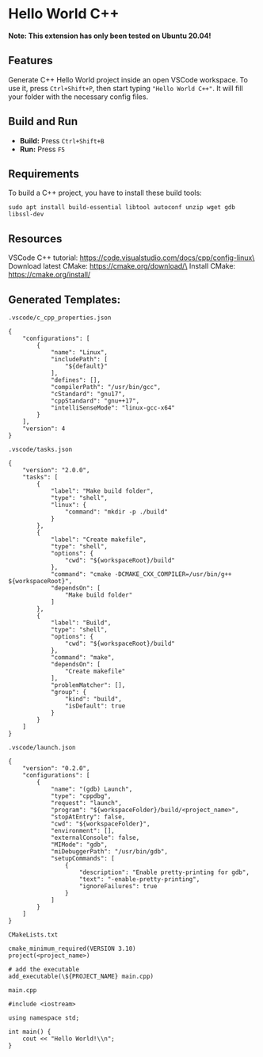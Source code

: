 # Hello World C++

**Note: This extension has only been tested on Ubuntu 20.04!**

## Features
Generate C++ Hello World project inside an open VSCode workspace. To use it, press `Ctrl+Shift+P`, then start typing `"Hello World C++"`. It will fill your folder with the necessary config files.

## Build and Run
- **Build:** Press `Ctrl+Shift+B`
- **Run:** Press `F5`

## Requirements
To build a C++ project, you have to install these build tools:
```
sudo apt install build-essential libtool autoconf unzip wget gdb libssl-dev
```

## Resources
VSCode C++ tutorial: https://code.visualstudio.com/docs/cpp/config-linux\
Download latest CMake: https://cmake.org/download/\
Install CMake: https://cmake.org/install/


## Generated Templates:
`.vscode/c_cpp_properties.json`
```
{
    "configurations": [
        {
            "name": "Linux",
            "includePath": [
                "${default}"
            ],
            "defines": [],
            "compilerPath": "/usr/bin/gcc",
            "cStandard": "gnu17",
            "cppStandard": "gnu++17",
            "intelliSenseMode": "linux-gcc-x64"
        }
    ],
    "version": 4
}
```

`.vscode/tasks.json`
```
{
    "version": "2.0.0",
    "tasks": [
        {
            "label": "Make build folder",
            "type": "shell",
            "linux": {
                "command": "mkdir -p ./build"
            }
        },
        {
            "label": "Create makefile",
            "type": "shell",
            "options": {
                "cwd": "${workspaceRoot}/build"
            },
            "command": "cmake -DCMAKE_CXX_COMPILER=/usr/bin/g++ ${workspaceRoot}",
            "dependsOn": [
                "Make build folder"
            ]
        },
        {
            "label": "Build",
            "type": "shell",
            "options": {
                "cwd": "${workspaceRoot}/build"
            },
            "command": "make",
            "dependsOn": [
                "Create makefile"
            ],
            "problemMatcher": [],
            "group": {
                "kind": "build",
                "isDefault": true
            }
        }
    ]
}
```

`.vscode/launch.json`
```
{
    "version": "0.2.0",
    "configurations": [
        {
            "name": "(gdb) Launch",
            "type": "cppdbg",
            "request": "launch",
            "program": "${workspaceFolder}/build/<project_name>",
            "stopAtEntry": false,
            "cwd": "${workspaceFolder}",
            "environment": [],
            "externalConsole": false,
            "MIMode": "gdb",
            "miDebuggerPath": "/usr/bin/gdb",
            "setupCommands": [
                {
                    "description": "Enable pretty-printing for gdb",
                    "text": "-enable-pretty-printing",
                    "ignoreFailures": true
                }
            ]
        }
    ]
}
```

`CMakeLists.txt`
```
cmake_minimum_required(VERSION 3.10)
project(<project_name>)

# add the executable
add_executable(\${PROJECT_NAME} main.cpp)
```
`main.cpp`
```
#include <iostream>

using namespace std;

int main() {
    cout << "Hello World!\\n";
}
```